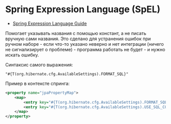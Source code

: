 # Spring Expression Language (SpEL)
* [Spring Expression Language Guide](https://www.baeldung.com/spring-expression-language)

Помогает указывать названия с помощью констант, а не писать вручную сами названия.
Это сделано для устранения ошибок при ручном наборе - если что-то указано неверно и 
нет интеграции (ничего не сигнализирует о проблеме) - программа работать не будет - 
и нужно искать ошибку.

Синтаксис самого выражения:
```spel
"#{T(org.hibernate.cfg.AvailableSettings).FORMAT_SQL}"
```

Пример в контексте спринга:
```xml
<property name="jpaPropertyMap">
    <map>
        <entry key="#{T(org.hibernate.cfg.AvailableSettings).FORMAT_SQL}" value="${hibernate.format_sql}"/>
        <entry key="#{T(org.hibernate.cfg.AvailableSettings).USE_SQL_COMMENTS}" value="${hibernate.use_sql_comments}"/>
    </map>
</property>
```

